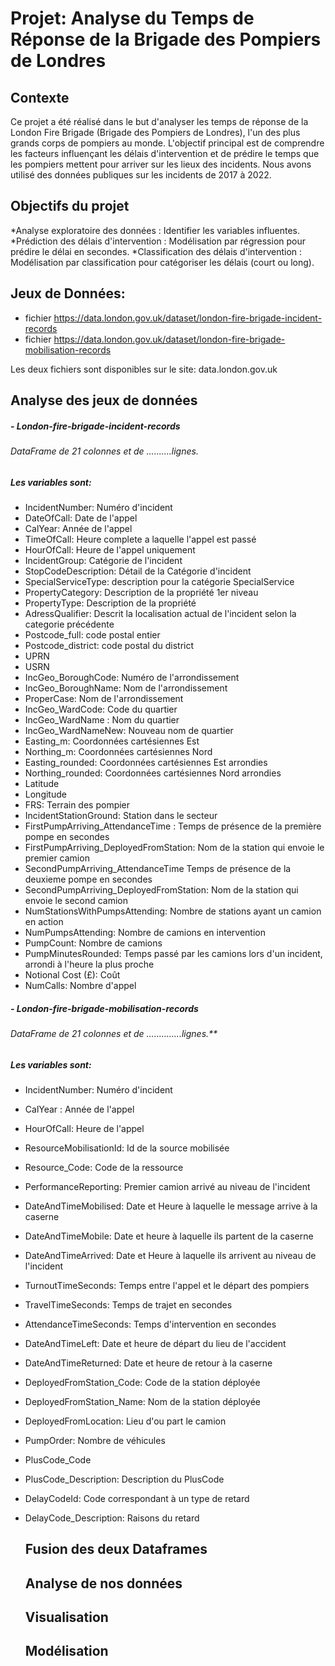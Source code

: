 # Projet: Analyse du Temps de Réponse de la Brigade des Pompiers de Londres

## Contexte
Ce projet a été réalisé dans le but d'analyser les temps de réponse de la London Fire Brigade (Brigade des Pompiers de Londres), l'un des plus grands corps de pompiers au monde. L'objectif principal est de comprendre les facteurs influençant les délais d'intervention et de prédire le temps que les pompiers mettent pour arriver sur les lieux des incidents. Nous avons utilisé des données publiques sur les incidents de 2017 à 2022.

## Objectifs du projet
*Analyse exploratoire des données : Identifier les variables influentes.
*Prédiction des délais d'intervention : Modélisation par régression pour prédire le délai en secondes.
*Classification des délais d'intervention : Modélisation par classification pour catégoriser les délais (court ou long).

## Jeux de Données:
- fichier https://data.london.gov.uk/dataset/london-fire-brigade-incident-records 
- fichier https://data.london.gov.uk/dataset/london-fire-brigade-mobilisation-records

Les deux fichiers sont disponibles sur le site: data.london.gov.uk

## Analyse des jeux de données
##### - London-fire-brigade-incident-records
###### DataFrame de 21 colonnes et de ..........lignes.
##### Les variables sont:
* IncidentNumber: Numéro d'incident
* DateOfCall: Date de l'appel
* CalYear: Année de l'appel
* TimeOfCall: Heure complete a laquelle l'appel est passé
* HourOfCall: Heure de l'appel uniquement
* IncidentGroup: Catégorie de l'incident
* StopCodeDescription: Détail de la Catégorie d'incident
* SpecialServiceType: description pour la catégorie SpecialService
* PropertyCategory: Description de la propriété 1er niveau
* PropertyType: Description de la propriété
* AdressQualifier: Descrit la localisation actual de l'incident selon la categorie précédente
* Postcode_full: code postal entier
* Postcode_district: code postal du district
* UPRN
* USRN
* IncGeo_BoroughCode: Numéro de l'arrondissement
* IncGeo_BoroughName: Nom de l'arrondissement
* ProperCase: Nom de l'arrondissement
* IncGeo_WardCode: Code du quartier
* IncGeo_WardName : Nom du quartier
* IncGeo_WardNameNew: Nouveau nom de quartier
* Easting_m:  Coordonnées cartésiennes Est
* Northing_m:  Coordonnées cartésiennes Nord
* Easting_rounded:  Coordonnées cartésiennes Est arrondies
* Northing_rounded:  Coordonnées cartésiennes Nord arrondies
* Latitude
* Longitude
* FRS: Terrain des pompier
* IncidentStationGround: Station dans le secteur
* FirstPumpArriving_AttendanceTime : Temps de présence de la première pompe en secondes
* FirstPumpArriving_DeployedFromStation: Nom de la station qui envoie le premier camion
* SecondPumpArriving_AttendanceTime Temps de présence de la deuxieme pompe en secondes
* SecondPumpArriving_DeployedFromStation: Nom de la station qui envoie le second camion
* NumStationsWithPumpsAttending: Nombre de stations ayant un camion en action
* NumPumpsAttending: Nombre de camions en intervention
* PumpCount: Nombre de camions
* PumpMinutesRounded: Temps passé par les camions lors d'un incident, arrondi à l'heure la plus proche
* Notional Cost (£): Coût
* NumCalls: Nombre d'appel


##### - London-fire-brigade-mobilisation-records
###### DataFrame de 21 colonnes et de ..............lignes.**
##### Les variables sont:
* IncidentNumber: Numéro d'incident
* CalYear : Année de l'appel
* HourOfCall: Heure de l'appel
* ResourceMobilisationId: Id de la source mobilisée
* Resource_Code: Code de la ressource
* PerformanceReporting: Premier camion arrivé au niveau de l'incident
* DateAndTimeMobilised: Date et Heure à laquelle le message arrive à la caserne
* DateAndTimeMobile: Date et heure à laquelle ils partent de la caserne
* DateAndTimeArrived: Date et Heure à laquelle ils arrivent au niveau de l'incident
* TurnoutTimeSeconds: Temps entre l'appel et le départ des pompiers
* TravelTimeSeconds: Temps de trajet en secondes
* AttendanceTimeSeconds: Temps d'intervention en secondes
* DateAndTimeLeft: Date et heure de départ du lieu de l'accident
* DateAndTimeReturned: Date et heure de retour à la caserne
* DeployedFromStation_Code: Code de la station déployée
* DeployedFromStation_Name: Nom de la station déployée
* DeployedFromLocation: Lieu d'ou part le camion
* PumpOrder: Nombre de véhicules
* PlusCode_Code
* PlusCode_Description: Description du PlusCode
* DelayCodeId: Code correspondant à un type de retard
* DelayCode_Description: Raisons du retard


  ## Fusion des deux Dataframes
  ## Analyse de nos données
  ## Visualisation
  ## Modélisation  
